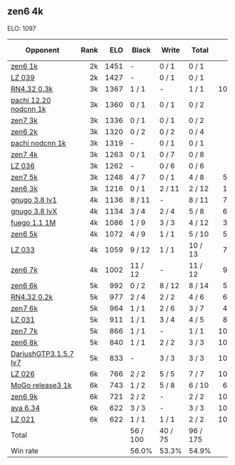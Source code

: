 ## zen6 4k ##

ELO: 1097

Opponent | Rank | ELO | Black | Write | Total | Win rate
---------|-----:|----:|-------|-------|-------|-------:
[zen6 1k](zen6%201k.md) | 2k | 1451 | - | 0 / 1 | 0 / 1 | 0.0%
[LZ 039](LZ%20039.md) | 2k | 1427 | - | 0 / 1 | 0 / 1 | 0.0%
[RN4.32 0.3k](RN4.32%200.3k.md) | 3k | 1367 | 1 / 1 | - | 1 / 1 | 100.0%
[pachi 12.20 nodcnn 1k](pachi%2012.20%20nodcnn%201k.md) | 3k | 1360 | 0 / 1 | 0 / 1 | 0 / 2 | 0.0%
[zen7 3k](zen7%203k.md) | 3k | 1336 | 0 / 1 | 0 / 1 | 0 / 2 | 0.0%
[zen6 2k](zen6%202k.md) | 3k | 1320 | 0 / 2 | 0 / 2 | 0 / 4 | 0.0%
[pachi nodcnn 1k](pachi%20nodcnn%201k.md) | 3k | 1319 | - | 0 / 1 | 0 / 1 | 0.0%
[zen7 4k](zen7%204k.md) | 3k | 1263 | 0 / 1 | 0 / 7 | 0 / 8 | 0.0%
[LZ 036](LZ%20036.md) | 3k | 1262 | - | 0 / 6 | 0 / 6 | 0.0%
[zen7 5k](zen7%205k.md) | 3k | 1248 | 4 / 7 | 0 / 1 | 4 / 8 | 50.0%
[zen6 3k](zen6%203k.md) | 3k | 1216 | 0 / 1 | 2 / 11 | 2 / 12 | 16.7%
[gnugo 3.8 lv1](gnugo%203.8%20lv1.md) | 4k | 1136 | 8 / 11 | - | 8 / 11 | 72.7%
[gnugo 3.8 lvX](gnugo%203.8%20lvX.md) | 4k | 1134 | 3 / 4 | 2 / 4 | 5 / 8 | 62.5%
[fuego 1.1 1M](fuego%201.1%201M.md) | 4k | 1086 | 1 / 9 | 3 / 3 | 4 / 12 | 33.3%
[zen6 5k](zen6%205k.md) | 4k | 1072 | 4 / 9 | 1 / 1 | 5 / 10 | 50.0%
[LZ 033](LZ%20033.md) | 4k | 1059 | 9 / 12 | 1 / 1 | 10 / 13 | 76.9%
[zen6 7k](zen6%207k.md) | 4k | 1002 | 11 / 12 | - | 11 / 12 | 91.7%
[zen6 6k](zen6%206k.md) | 5k | 992 | 0 / 2 | 8 / 12 | 8 / 14 | 57.1%
[RN4.32 0.2k](RN4.32%200.2k.md) | 5k | 977 | 2 / 4 | 2 / 2 | 4 / 6 | 66.7%
[zen7 6k](zen7%206k.md) | 5k | 964 | 1 / 1 | 2 / 6 | 3 / 7 | 42.9%
[LZ 031](LZ%20031.md) | 5k | 911 | 1 / 1 | 3 / 4 | 4 / 5 | 80.0%
[zen7 7k](zen7%207k.md) | 5k | 866 | 1 / 1 | - | 1 / 1 | 100.0%
[zen6 8k](zen6%208k.md) | 5k | 840 | 1 / 1 | 2 / 2 | 3 / 3 | 100.0%
[DariushGTP3.1.5.7 lv7](DariushGTP3.1.5.7%20lv7.md) | 5k | 833 | - | 3 / 3 | 3 / 3 | 100.0%
[LZ 026](LZ%20026.md) | 6k | 766 | 2 / 2 | 5 / 5 | 7 / 7 | 100.0%
[MoGo release3 1k](MoGo%20release3%201k.md) | 6k | 743 | 1 / 2 | 5 / 8 | 6 / 10 | 60.0%
[zen6 9k](zen6%209k.md) | 6k | 721 | 2 / 2 | - | 2 / 2 | 100.0%
[aya 6.34](aya%206.34.md) | 6k | 622 | 3 / 3 | - | 3 / 3 | 100.0%
[LZ 021](LZ%20021.md) | 6k | 622 | 1 / 1 | 1 / 1 | 2 / 2 | 100.0%
Total | | | 56 / 100 | 40 / 75 | 96 / 175 | 
Win rate| | | 56.0% | 53.3% | 54.9% | 
